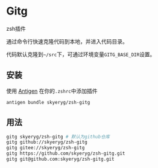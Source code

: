 # Gitg

zsh插件

通过命令行快速克隆代码到本地，并进入代码目录。

代码默认克隆到`~/src`下，可通过环境变量`GITG_BASE_DIR`设置。

## 安装
使用 [Antigen](https://github.com/zsh-users/antigen)
在你的`.zshrc`中添加插件
```
antigen bundle skyeryg/zsh-gitg
```

## 用法

```bash
gitg skyeryg/zsh-gitg # 默认为github仓库
gitg github://skyeryg/zsh-gitg
gitg gitee://skyeryg/zsh-gitg
gitg https://github.com/skyeryg/zsh-gitg.git
gitg git@github.com:skyeryg/zsh-gitg.git
```
